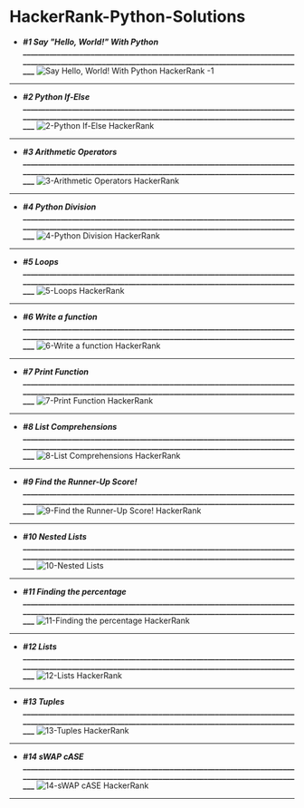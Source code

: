 # HackerRank-Python-Solutions
- **_#1 Say "Hello, World!" With Python_**
  **___________________________________________________________________________________________________________________________________________________**
![Say Hello, World! With Python  HackerRank -1](https://github.com/shubhankarahire/HackerRank-Python/assets/152575983/90b89194-5aa1-44c4-9e40-05440338a09c)
***********************************************************************************************************************************************************************************************************
- **_#2 Python If-Else_**
  **___________________________________________________________________________________________________________________________________________________**
  ![2-Python If-Else  HackerRank](https://github.com/shubhankarahire/HackerRank-Python/assets/152575983/bc969535-27db-4435-9cea-7b49f2dfccd9)
***********************************************************************************************************************************************************************************************************
- **_#3 Arithmetic Operators_**
  **___________________________________________________________________________________________________________________________________________________**
  ![3-Arithmetic Operators  HackerRank](https://github.com/shubhankarahire/HackerRank-Python/assets/152575983/a753faa9-a573-47aa-b08c-18e7b3837bd9)
***********************************************************************************************************************************************************************************************************
- **_#4 Python Division_**
  **___________________________________________________________________________________________________________________________________________________**
  ![4-Python Division  HackerRank](https://github.com/shubhankarahire/HackerRank-Python/assets/152575983/b90147b3-47f7-424f-b57c-ae37a866da0e)
***********************************************************************************************************************************************************************************************************
- **_#5 Loops_**
  **___________________________________________________________________________________________________________________________________________________**
  ![5-Loops  HackerRank](https://github.com/shubhankarahire/HackerRank-Python/assets/152575983/940822b4-1e52-4714-afc7-9322dc702ec9)
***********************************************************************************************************************************************************************************************************
- **_#6 Write a function_**
  **___________________________________________________________________________________________________________________________________________________**
  ![6-Write a function  HackerRank](https://github.com/shubhankarahire/HackerRank-Python/assets/152575983/23a960e4-9d52-4f63-a661-c89f14b000ce)
***********************************************************************************************************************************************************************************************************
- **_#7 Print Function_**
  **___________________________________________________________________________________________________________________________________________________**
  ![7-Print Function  HackerRank](https://github.com/shubhankarahire/HackerRank-Python/assets/152575983/c96d06bc-6632-49f6-9c0c-f60465128b26)
***********************************************************************************************************************************************************************************************************
- **_#8 List Comprehensions_**
  **___________________________________________________________________________________________________________________________________________________**
  ![8-List Comprehensions  HackerRank](https://github.com/shubhankarahire/HackerRank-Python/assets/152575983/ae08c66a-5ae3-434e-88d5-d616c357521a)
***********************************************************************************************************************************************************************************************************
- **_#9 Find the Runner-Up Score!_**
  **___________________________________________________________________________________________________________________________________________________**
  ![9-Find the Runner-Up Score!  HackerRank ](https://github.com/shubhankarahire/HackerRank-Python/assets/152575983/62ea02a8-b124-47f4-b93f-0416d6514bbf)
***********************************************************************************************************************************************************************************************************
- **_#10 Nested Lists_**
  **___________________________________________________________________________________________________________________________________________________**
  ![10-Nested Lists](https://github.com/shubhankarahire/HackerRank-Python/assets/152575983/b2bee6e0-63c6-47c9-9fb5-9877197bb322)
***********************************************************************************************************************************************************************************************************
- **_#11 Finding the percentage_**
  **___________________________________________________________________________________________________________________________________________________**
  ![11-Finding the percentage  HackerRank](https://github.com/shubhankarahire/HackerRank-Python/assets/152575983/302f63f1-dc98-4739-9591-e3c91e85a138)
***********************************************************************************************************************************************************************************************************
- **_#12 Lists_**
  **___________________________________________________________________________________________________________________________________________________**
  ![12-Lists  HackerRank](https://github.com/shubhankarahire/HackerRank-Python/assets/152575983/eeeb8d62-091c-4e51-99f0-5cbd0a1a201d)
***********************************************************************************************************************************************************************************************************
- **_#13 Tuples_**
  **___________________________________________________________________________________________________________________________________________________**
  ![13-Tuples  HackerRank](https://github.com/shubhankarahire/HackerRank-Python/assets/152575983/2855a610-229f-4aa5-9a08-8b9c8464e698)
***********************************************************************************************************************************************************************************************************
- **_#14 sWAP cASE_**
  **___________________________________________________________________________________________________________________________________________________**
  ![14-sWAP cASE  HackerRank](https://github.com/shubhankarahire/HackerRank-Python/assets/152575983/573a90b8-58ea-437e-8a87-a14f9c063b8f)
***********************************************************************************************************************************************************************************************************
